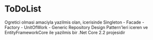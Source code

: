 # ToDoList
Ogretici olmasi amaciyla yazilmis olan, icerisinde Singleton - Facade - Factory - UnitOfWork - Generic Repository Design Pattern'leri iceren ve EntityFrameworkCore ile yazilmis bir .Net Core 2.2 projesidir
